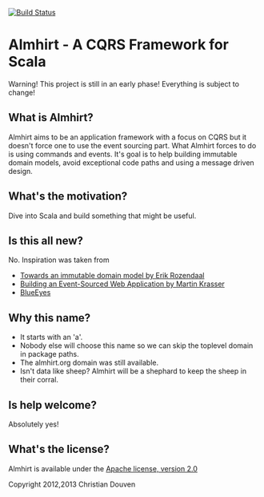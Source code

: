 [![Build Status](https://secure.travis-ci.org/chridou/almhirt.png)](http://travis-ci.org/chridou/almhirt) 

# Almhirt - A CQRS Framework for Scala

Warning! This project is still in an early phase! Everything is subject to change! 

## What is Almhirt?

Almhirt aims to be an application framework with a focus on CQRS but it doesn't force one to use the event sourcing part.
What Almhirt forces to do is using commands and events.
It's goal is to help building immutable domain models, avoid exceptional code paths and using a message driven design.

## What's the motivation?

Dive into Scala and build something that might be useful. 

## Is this all new?

No. Inspiration was taken from
* [Towards an immutable domain model by Erik Rozendaal](http://blog.zilverline.com/2011/02/01/towards-an-immutable-domain-model-introduction-part-1/)
* [Building an Event-Sourced Web Application by Martin Krasser](http://krasserm.blogspot.de/2011/11/building-event-sourced-web-application.html)
* [BlueEyes](http://noelwelsh.com/blueeyes/concurrency.html)

## Why this name?

* It starts with an 'a'.
* Nobody else will choose this name so we can skip the toplevel domain in package paths.
* The almhirt.org domain was still available.
* Isn't data like sheep? Almhirt will be a shephard to keep the sheep in their corral.

## Is help welcome?

Absolutely yes!

## What's the license?

Almhirt is available under the [Apache license, version 2.0](http://www.apache.org/licenses/LICENSE-2.0.html)

Copyright 2012,2013 Christian Douven

